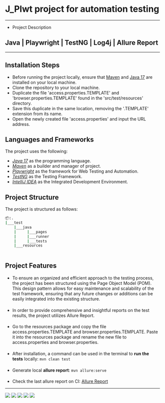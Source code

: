 # J_Plwt project for automation testing

---
* Project Description 

## Java | Playwright | TestNG | Log4j | Allure Report

---

## Installation Steps

- Before running the project locally, ensure that [Maven](https://maven.apache.org/download.cgi) and [Java 17](https://docs.aws.amazon.com/corretto/latest/corretto-11-ug/downloads-list.html) are installed on your local machine.
- Clone the repository to your local machine.
- Duplicate the file 'access.properties.TEMPLATE' and 'browser.properties.TEMPLATE' found in the 'src/test/resources' directory.
- Save this duplicate in the same location, removing the '.TEMPLATE' extension from its name.
- Open the newly created file 'access.properties' and input the URL address.

## Languages and Frameworks

The project uses the following:

- *[Java 17](https://openjdk.org/projects/jdk/17/)* as the programming language.
- *[Maven](https://maven.apache.org/index.html)* as a builder and manager of project.
- *[Playwright](https://playwright.dev/)* as the framework for Web Testing and Automation.
- *[TestNG](https://testng.org/doc/)* as the Testing Framework.
- *[IntelliJ IDEA](https://www.jetbrains.com/idea/)* as the Integrated Development Environment.

## Project Structure

The project is structured as follows:

```bash
📦:.
|___test
    |___java
    |     |___pages
    |     |___runner
    |     |___tests
    |___resources
    

```
## Project Features

####
* To ensure an organized and efficient approach to the testing process, the project has been structured using the Page Object Model (POM).
  This design pattern allows for easy maintenance and scalability of the test framework, ensuring that any future changes or additions can be easily integrated into the existing structure.
####
* In order to provide comprehensive and insightful reports on the test results, the project utilizes Allure Report.
####
* Go to the resources package and copy the file access.properties.TEMPLATE and browser.properties.TEMPLATE.
  Paste it into the resources package and rename the new file to access.properties and browser.properties.
####
* After installation, a command can be used in the terminal to <b>run the tests</b> locally: `mvn clean test`
####
* Generate local <b>allure report</b>: `mvn allure:serve`
####
* Check the last allure report on CI: [Allure Report]()

---
![](https://img.shields.io/badge/java-version%2017-blue?style=flat-square)
![](https://img.shields.io/badge/playwright-v.1.40.0-red?style=flat-square)
![](https://img.shields.io/badge/testng-v.7.9.0-success?style=flat-square)
![](https://img.shields.io/badge/allure-v.2.21.0-yellow?style=flat-square)
![](https://img.shields.io/badge/log4j-v.2.21.0-orange?style=flat-square)